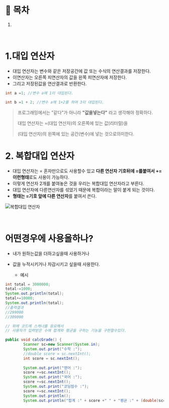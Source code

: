 # 🔖 목차

1.


<br/>

# 1.대입 연산자
  - 대입 연산자는 변수와 같은 저장공간에 값 또는 수식의 연산결과를 저장한다.
  - 이연산자는 오른쪽 피연산자의 값을 왼쪽 피연산자에 저장한다.
  - 그리고 저장된값을 연산결과로 반환한다.

```java
int a =1; //변수 a에 1이 대입된다.

int b =1 + 2; //변수 a에 1+2를 하여 3이 대입된다.
```

 > 프로그래밍에서는 "같다"가 아니라 **"값을넣는다"** 라고 생각해야 정확하다.
 > 
 > 대입 연산자는 =(대입 연산자)의 오른쪽에 있는 값(리터럴)을
 > 
 > (대입 연산자)의 왼쪽에 있는 공간(변수)에 넣는 것으로의미한다.


# 2. 복합대입 연산자

  - 대입 연산자는 = 혼자만으로도 사용할수 있고 **다른 연산자 기호뒤에 =를붙여서 += 이런형태**로도 사용이 가능하다.
  - 이렇게 연산자 2개를 붙여놓은 것을 우리는 복합대입 연산자라고 부른다.
  - 대입 연산자에 다른연산자를 섞었기 때문에 복합이라는 말이 붙게 되는 것이다.
  - **형태는 =기호 앞에 다른 연산자**를 붙여서 쓴다.

![복합대입 연산자](https://user-images.githubusercontent.com/126074577/222756816-2bf390a7-dbd3-4b5a-8bc5-cb9219281dfc.png)

<br/>

# 어떤경우에 사용을하나?
- 내가 원하는값을 더하고싶을때 사용하거나
- 값을 누적시키거나 차감시키고 싶을때 사용한다.

  - 예시

```java
int total = 3000000;
total-=1000;
System.out.println(total);
total+=10000;
System.out.println(total);
//출력결과
//299000
//309000

// 위에 코드에 스캐너를 응요해서
// 사용자가 입력받은 수에 합계와 평균을 구하는 기능을 구현할수있다.

public void calcGrade() {
		Scanner sc=new Scanner(System.in);
		System.out.print("수학 :");
		//double score = sc.nextInt();
		int score = sc.nextInt();
		
		System.out.print("영어 :");
		score +=sc.nextInt();
		System.out.print("국어 :");
		score +=sc.nextInt();
		System.out.print("코딩점수 :");
		score +=sc.nextInt();
		System.out.println();
		System.out.println("합계 :" + score +" " + "평균 :" + (double)score/4);
    
```
<br/>


